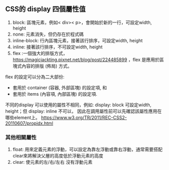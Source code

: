 ## CSS的 display 四個屬性值
1. block: 區塊元素，例如< div>< p>，會開始於新的一行，可設定width, height
2. none: 元素消失，但仍存在於程式碼
3. inline-block: 行內區塊元素，接著該行排序，可設定width, height
4. inline: 接著該行排序，不可設定width, height
5. flex :一個強大的排版方式，https://magicjackting.pixnet.net/blog/post/224485899 ，flex 是應用於區塊式內容的排版 (佈局) 方式。

flex 的設定可以分為二大部份:
  - 套用於 container (容器, 外部區塊) 的設定項, 和
  - 套用於 items (內容項, 內部區塊) 的設定項.

不同的display 可以使用的屬性不相同，例如: display: block 可設定width, height；但 display: inline 不可以，
因此在調用屬性前可以先確認該屬性應用在哪些element上。
https://www.w3.org/TR/2011/REC-CSS2-20110607/propidx.html

### 其他相關屬性
1. float: 用來定義元素的浮動，可以設定為靠左浮動或靠右浮動，通常需要搭配clear來將解決父層的高度低於浮動元素的高度
2. clear: 使元素的左/右/左右 沒有浮動元素
